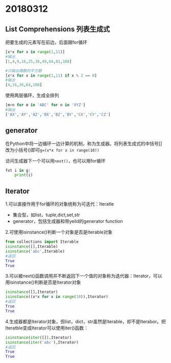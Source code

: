 # 20180312

## List Comprehensions 列表生成式

把要生成的元素写在前边，后面跟for循环

```Python
[x*x for x in range(1,11)]
#输出
[1,4,9,16,25,36,49,64,81,100]

#只输出偶数的平方数
[x*x for x in range(1,11) if x % 2 == 0]
#输出
[4,16,36,64,100]
```

使用两层循环，生成全排列

```Python
[m+n for m in 'ABC' for n in 'XYZ']
#输出
['AX','AY','AZ','BX','BZ','BY','CX','CY','CZ']
```

## generator

在Python中将一边循环一边计算的机制，称为生成器。将列表生成式的中括号[]改为小括号()即可`g=(x*x for x in range(10))`

访问生成器下一个可以用`next()`，也可以用for循环

```Python
fot i in g:
    print(i)
```

## Iterator

1.可以直接作用于for循环的对象统称为可迭代：Iteratle

* 集合型，如list，tuple,dict,set,str
* generator，包括生成器和带yeild的generator function

2.可使用isinstance()判断一个对象是否是Iterable对象

```Python
from collections import Iterable
isinstance([],Iterable)
isinstance('abc',Iterable)
#返回
True
True
```

3.可以被next()函数调用并不断返回下一个值的对象称为迭代器：Iterator，可以用isinstance()判断是否是Iterator对象

```Python
isinstance([],Iterator)
isinstance((x*x for x in range(10)),Iterator)
#返回
True
True
```

4.生成器都是Iterator对象，但list，dict，str虽然是Iterable，却不是Iterabor。把Iteratble变成Iterator可以使用iter()函数：

```Python
isinstance(iter([]),Iterator)
isinstance(iter('abc'),Iterator)
#返回
True
True
```